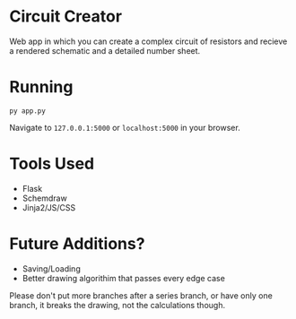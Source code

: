 # Circuit Creator
Web app in which you can create a complex circuit of resistors and recieve a rendered schematic and a detailed number sheet. 

# Running
```
py app.py
```
Navigate to `127.0.0.1:5000` or `localhost:5000` in your browser.

# Tools Used
- Flask
- Schemdraw 
- Jinja2/JS/CSS

# Future Additions?
- Saving/Loading
- Better drawing algorithim that passes every edge case

Please don't put more branches after a series branch, or have only one branch, it breaks the drawing, not the calculations though.
